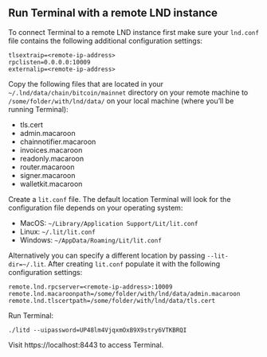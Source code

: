 ## Run Terminal with a remote LND instance
To connect Terminal to a remote LND instance first make sure your `lnd.conf` file contains the following additional configuration settings:
```
tlsextraip=<remote-ip-address>
rpclisten=0.0.0.0:10009
externalip=<remote-ip-address>
```

Copy the following files that are located in your `~/.lnd/data/chain/bitcoin/mainnet` directory on your remote machine to `/some/folder/with/lnd/data/` on your local machine (where you’ll be running Terminal):
- tls.cert
- admin.macaroon
- chainnotifier.macaroon
- invoices.macaroon
- readonly.macaroon
- router.macaroon
- signer.macaroon
- walletkit.macaroon

Create a `lit.conf` file. The default location Terminal will look for the configuration file depends on your operating system:
- MacOS: `~/Library/Application Support/Lit/lit.conf`
- Linux: `~/.lit/lit.conf`
- Windows: `~/AppData/Roaming/Lit/lit.conf`

Alternatively you can specify a different location by passing `--lit-dir=~/.lit`.  After creating `lit.conf` populate it with the following configuration settings:
```
remote.lnd.rpcserver=<remote-ip-address>:10009
remote.lnd.macaroonpath=/some/folder/with/lnd/data/admin.macaroon
remote.lnd.tlscertpath=/some/folder/with/lnd/data/tls.cert
```

Run Terminal:
```
./litd --uipassword=UP48lm4VjqxmOxB9X9stry6VTKBRQI
```

Visit https://localhost:8443 to access Terminal.
